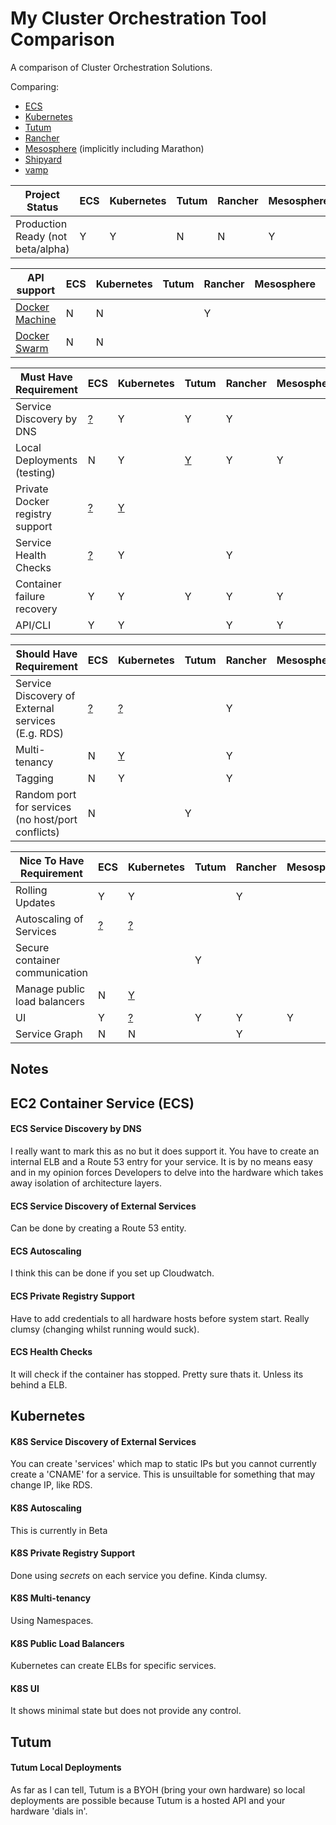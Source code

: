 # My Cluster Orchestration Tool Comparison
A comparison of Cluster Orchestration Solutions.

Comparing:
- [ECS](https://aws.amazon.com/ecs/details/)
- [Kubernetes](http://kubernetes.io)
- [Tutum](https://www.tutum.co)
- [Rancher](http://rancher.com)
- [Mesosphere](https://mesosphere.com) (implicitly including Marathon)
- [Shipyard](http://shipyard-project.com)
- [vamp](http://vamp.io)

| Project Status | ECS | Kubernetes | Tutum | Rancher | Mesosphere | Shipyard | vamp |
| --------------- | --- | --- | --- | --- | --- | --- | --- |
| Production Ready (not beta/alpha) | Y | Y | N | N | Y | ? | N |

| API support | ECS | Kubernetes | Tutum | Rancher | Mesosphere | Shipyard | vamp |
| --------------- | --- | --- | --- | --- | --- | --- | --- |
| [Docker Machine](https://docs.docker.com/machine/) | N | N | | Y | |   | |
| [Docker Swarm](https://docs.docker.com/swarm/)     | N | N | |   | | Y | |

|  Must Have Requirement | ECS | Kubernetes | Tutum | Rancher | Mesosphere | Shipyard | vamp |
| --------------- | --- | --- | --- | --- | --- | --- | --- |
| Service Discovery by DNS        | [?](#ecs-service-discovery-by-dns) | Y                                  | Y                             | Y |   | | |
| Local Deployments (testing)     | N                                  | Y                                  | [Y](#tutum-local-deployments) | Y | Y | | |
| Private Docker registry support | [?](#ecs-private-registry-support) | [Y](#k8s-private-registry-support) |                               |   |   | | |
| Service Health Checks           | [?](#ecs-health-checks)            | Y                                  |                               | Y |   | | |
| Container failure recovery      | Y                                  | Y                                  | Y                             | Y | Y | | |
| API/CLI                         | Y                                  | Y                                  |                               | Y | Y | | |

| Should Have Requirement | ECS | Kubernetes | Tutum | Rancher | Mesosphere | Shipyard | vamp |
| --------------- | --- | --- | --- | --- | --- | --- | --- |
| Service Discovery of External services (E.g. RDS) | [?](#ecs-service-discovery-of-external-services) | [?](#k8s-service-discovery-of-external-services) |   | Y | | | |
| Multi-tenancy                                     | N                                                | [Y](#k8s-multi-tenancy)                          |   | Y | | | |
| Tagging                                           | N                                                | Y                                                |   | Y | | | |
| Random port for services (no host/port conflicts) | N                                                |                                                  | Y |   | | | |

| Nice To Have Requirement | ECS | Kubernetes | Tutum | Rancher | Mesosphere | Shipyard | vamp |
| --------------- | --- | --- | --- | --- | --- | --- | --- |
| Rolling Updates                | Y                     | Y                               |   | Y |   | | |
| Autoscaling of Services        | [?](#ecs-autoscaling) | [?](#k8s-autoscaling)           |   |   |   | | |
| Secure container communication |                       |                                 | Y |   |   | | |
| Manage public load balancers   | N                     | [Y](#k8s-public-load-balancers) |   |   |   | | |
| UI                             | Y                     | [?](#k8s-ui)                    | Y | Y | Y | | |
| Service Graph                  | N                     | N                               |   | Y |   | | |

## Notes
## EC2 Container Service (ECS)
#### ECS Service Discovery by DNS
I really want to mark this as no but it does support it. You have to create an internal ELB and a Route 53 entry for your service.
It is by no means easy and in my opinion forces Developers to delve into the hardware which takes away isolation of architecture layers.
#### ECS Service Discovery of External Services
Can be done by creating a Route 53 entity.
#### ECS Autoscaling
I think this can be done if you set up Cloudwatch.
#### ECS Private Registry Support
Have to add credentials to all hardware hosts before system start. Really clumsy (changing whilst running would suck).
#### ECS Health Checks
It will check if the container has stopped. Pretty sure thats it. Unless its behind a ELB.

## Kubernetes
#### K8S Service Discovery of External Services
You can create 'services' which map to static IPs but you cannot currently create a 'CNAME' for a service. This is unsuiltable for something that may change IP, like RDS.
#### K8S Autoscaling
This is currently in Beta
#### K8S Private Registry Support
Done using *secrets* on each service you define. Kinda clumsy.
#### K8S Multi-tenancy
Using Namespaces.
#### K8S Public Load Balancers
Kubernetes can create ELBs for specific services.
#### K8S UI
It shows minimal state but does not provide any control.

## Tutum
#### Tutum Local Deployments
As far as I can tell, Tutum is a BYOH (bring your own hardware) so local deployments are possible because Tutum is a hosted API and your hardware 'dials in'.
